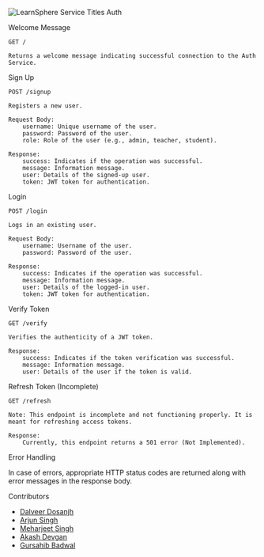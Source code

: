 ![LearnSphere Service Titles Auth](https://github.com/singhmeharjeet/learn-sphere-auth-service/assets/32851308/f934bcf4-8f97-4d3d-a7ea-6e623817dbb0)

Welcome Message

    GET /

    Returns a welcome message indicating successful connection to the Auth Service.

Sign Up

    POST /signup

    Registers a new user.

    Request Body:
        username: Unique username of the user.
        password: Password of the user.
        role: Role of the user (e.g., admin, teacher, student).

    Response:
        success: Indicates if the operation was successful.
        message: Information message.
        user: Details of the signed-up user.
        token: JWT token for authentication.

Login

    POST /login

    Logs in an existing user.

    Request Body:
        username: Username of the user.
        password: Password of the user.

    Response:
        success: Indicates if the operation was successful.
        message: Information message.
        user: Details of the logged-in user.
        token: JWT token for authentication.

Verify Token

    GET /verify

    Verifies the authenticity of a JWT token.

    Response:
        success: Indicates if the token verification was successful.
        message: Information message.
        user: Details of the user if the token is valid.

Refresh Token (Incomplete)

    GET /refresh

    Note: This endpoint is incomplete and not functioning properly. It is meant for refreshing access tokens.

    Response:
        Currently, this endpoint returns a 501 error (Not Implemented).

Error Handling

In case of errors, appropriate HTTP status codes are returned along with error messages in the response body.

Contributors
- [Dalveer Dosanjh](https://github.com/dal-dos)
- [Arjun Singh](https://github.com/ashokar19)
- [Meharjeet Singh](https://github.com/singhmeharjeet)
- [Akash Devgan](https://github.com/Akashdevgan02)
- [Gursahib Badwal](https://github.com/gursahib-badwal)
